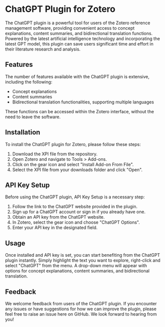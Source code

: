 # ChatGPT Plugin for Zotero

The ChatGPT plugin is a powerful tool for users of the Zotero reference management software, providing convenient access to concept explanations, content summaries, and bidirectional translation functions. Powered by the latest artificial intelligence technology and incorporating the latest GPT model, this plugin can save users significant time and effort in their literature research and analysis.

## Features

The number of features available with the ChatGPT plugin is extensive, including the following:

- Concept explanations
- Content summaries
- Bidirectional translation functionalities, supporting multiple languages

These functions can be accessed within the Zotero interface, without the need to leave the software.

## Installation

To install the ChatGPT plugin for Zotero, please follow these steps:

1. Download the XPI file from the repository.
2. Open Zotero and navigate to Tools > Add-ons.
3. Click on the gear icon and select "Install Add-on From File".
4. Select the XPI file from your downloads folder and click "Open".

## API Key Setup

Before using the ChatGPT plugin, API Key Setup is a necessary step:

1. Follow the link to the ChatGPT website provided in the plugin.
2. Sign up for a ChatGPT account or sign in if you already have one.
3. Obtain an API key from the ChatGPT website.
4. In Zotero, select the gear icon and choose "ChatGPT Options".
5. Enter your API key in the designated field.

## Usage

Once installed and API key is set, you can start benefiting from the ChatGPT plugin instantly. Simply highlight the text you want to explore, right-click and select "ChatGPT" from the menu. A drop-down menu will appear with options for concept explanations, content summaries, and bidirectional translation.

## Feedback

We welcome feedback from users of the ChatGPT plugin. If you encounter any issues or have suggestions for how we can improve the plugin, please feel free to raise an issue here on GitHub. We look forward to hearing from you!
